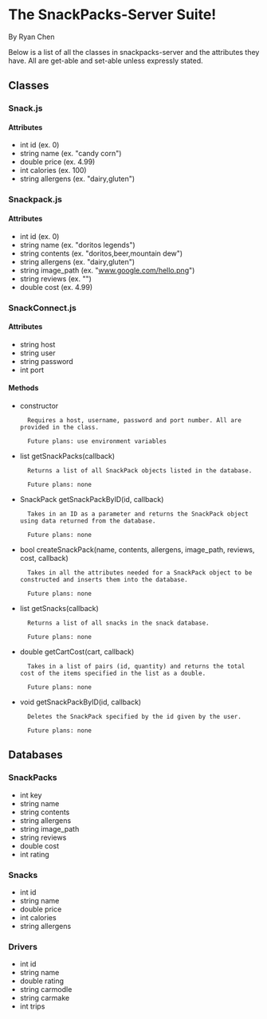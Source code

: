 # The SnackPacks-Server Suite!
By Ryan Chen

Below is a list of all the classes in snackpacks-server and the attributes they have. All are get-able and set-able unless expressly stated.

## Classes

### Snack.js
#### Attributes
* int id (ex. 0)
* string name (ex. "candy corn")
* double price (ex. 4.99)
* int calories (ex. 100)
* string allergens (ex. "dairy,gluten")

### Snackpack.js
#### Attributes
* int id (ex. 0)
* string name (ex. "doritos legends")
* string contents (ex. "doritos,beer,mountain dew")
* string allergens (ex. "dairy,gluten")
* string image_path (ex. "www.google.com/hello.png")
* string reviews (ex. "")
* double cost (ex. 4.99)

### SnackConnect.js
#### Attributes
* string host
* string user
* string password
* int port
#### Methods
* constructor

        Requires a host, username, password and port number. All are provided in the class.
    
        Future plans: use environment variables

* list getSnackPacks(callback)

        Returns a list of all SnackPack objects listed in the database.

        Future plans: none
* SnackPack getSnackPackByID(id, callback)

        Takes in an ID as a parameter and returns the SnackPack object using data returned from the database.

        Future plans: none
* bool createSnackPack(name, contents, allergens, image_path, reviews, cost, callback)

        Takes in all the attributes needed for a SnackPack object to be constructed and inserts them into the database.

        Future plans: none
* list getSnacks(callback)

        Returns a list of all snacks in the snack database.

        Future plans: none
* double getCartCost(cart, callback)

        Takes in a list of pairs (id, quantity) and returns the total cost of the items specified in the list as a double.

        Future plans: none
* void getSnackPackByID(id, callback)

        Deletes the SnackPack specified by the id given by the user.

        Future plans: none



## Databases

### SnackPacks
* int key
* string name
* string contents
* string allergens
* string image_path
* string reviews
* double cost
* int rating

### Snacks
* int id
* string name
* double price
* int calories
* string allergens

### Drivers
* int id
* string name
* double rating
* string carmodle
* string carmake
* int trips